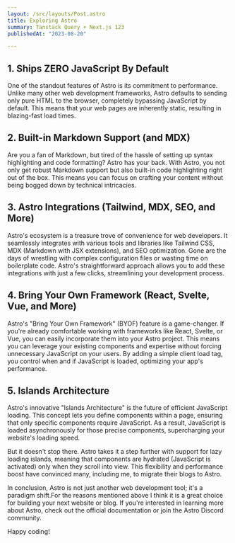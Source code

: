 ```yaml
---
layout: /src/layouts/Post.astro
title: Exploring Astro
summary: Tanstack Query + Next.js 123
publishedAt: "2023-08-20"

---
```



## 1. Ships ZERO JavaScript By Default

One of the standout features of Astro is its commitment to performance. Unlike many other web development frameworks, Astro defaults to sending only pure HTML to the browser, completely bypassing JavaScript by default. This means that your web pages are inherently static, resulting in blazing-fast load times.

## 2. Built-in Markdown Support (and MDX)

Are you a fan of Markdown, but tired of the hassle of setting up syntax highlighting and code formatting? Astro has your back. With Astro, you not only get robust Markdown support but also built-in code highlighting right out of the box. This means you can focus on crafting your content without being bogged down by technical intricacies.

## 3. Astro Integrations (Tailwind, MDX, SEO, and More)

Astro's ecosystem is a treasure trove of convenience for web developers. It seamlessly integrates with various tools and libraries like Tailwind CSS, MDX (Markdown with JSX extensions), and SEO optimization. Gone are the days of wrestling with complex configuration files or wasting time on boilerplate code. Astro's straightforward approach allows you to add these integrations with just a few clicks, streamlining your development process.

## 4. Bring Your Own Framework (React, Svelte, Vue, and More)

Astro's "Bring Your Own Framework" (BYOF) feature is a game-changer. If you're already comfortable working with frameworks like React, Svelte, or Vue, you can easily incorporate them into your Astro project. This means you can leverage your existing components and expertise without forcing unnecessary JavaScript on your users. By adding a simple client load tag, you control when and if JavaScript is loaded, optimizing your app's performance.


## 5. Islands Architecture

Astro's innovative "Islands Architecture" is the future of efficient JavaScript loading. This concept lets you define components within a page, ensuring that only specific components require JavaScript. As a result, JavaScript is loaded asynchronously for those precise components, supercharging your website's loading speed.

But it doesn't stop there. Astro takes it a step further with support for lazy loading islands, meaning that components are hydrated (JavaScript is activated) only when they scroll into view. This flexibility and performance boost have convinced many, including me, to migrate their blogs to Astro.

In conclusion, Astro is not just another web development tool; it's a paradigm shift.For the reasons mentioned above I think it is a great choice for building your next website or blog. If you're interested in learning more about Astro, check out the official documentation or join the Astro Discord community.

Happy coding!
